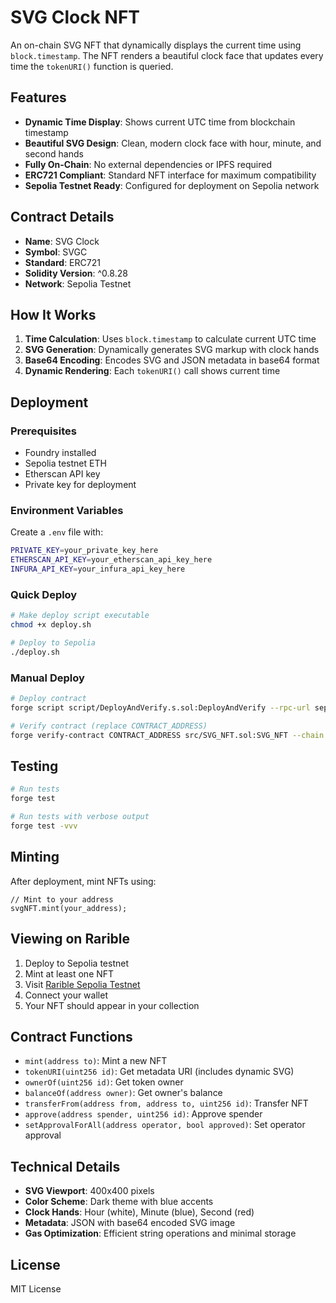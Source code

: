 # SVG Clock NFT

An on-chain SVG NFT that dynamically displays the current time using `block.timestamp`. The NFT renders a beautiful clock face that updates every time the `tokenURI()` function is queried.

## Features

- **Dynamic Time Display**: Shows current UTC time from blockchain timestamp
- **Beautiful SVG Design**: Clean, modern clock face with hour, minute, and second hands
- **Fully On-Chain**: No external dependencies or IPFS required
- **ERC721 Compliant**: Standard NFT interface for maximum compatibility
- **Sepolia Testnet Ready**: Configured for deployment on Sepolia network

## Contract Details

- **Name**: SVG Clock
- **Symbol**: SVGC
- **Standard**: ERC721
- **Solidity Version**: ^0.8.28
- **Network**: Sepolia Testnet

## How It Works

1. **Time Calculation**: Uses `block.timestamp` to calculate current UTC time
2. **SVG Generation**: Dynamically generates SVG markup with clock hands
3. **Base64 Encoding**: Encodes SVG and JSON metadata in base64 format
4. **Dynamic Rendering**: Each `tokenURI()` call shows current time

## Deployment

### Prerequisites

- Foundry installed
- Sepolia testnet ETH
- Etherscan API key
- Private key for deployment

### Environment Variables

Create a `.env` file with:

```bash
PRIVATE_KEY=your_private_key_here
ETHERSCAN_API_KEY=your_etherscan_api_key_here
INFURA_API_KEY=your_infura_api_key_here
```

### Quick Deploy

```bash
# Make deploy script executable
chmod +x deploy.sh

# Deploy to Sepolia
./deploy.sh
```

### Manual Deploy

```bash
# Deploy contract
forge script script/DeployAndVerify.s.sol:DeployAndVerify --rpc-url sepolia --broadcast

# Verify contract (replace CONTRACT_ADDRESS)
forge verify-contract CONTRACT_ADDRESS src/SVG_NFT.sol:SVG_NFT --chain sepolia --etherscan-api-key $ETHERSCAN_API_KEY --compiler-version 0.8.28
```

## Testing

```bash
# Run tests
forge test

# Run tests with verbose output
forge test -vvv
```

## Minting

After deployment, mint NFTs using:

```solidity
// Mint to your address
svgNFT.mint(your_address);
```

## Viewing on Rarible

1. Deploy to Sepolia testnet
2. Mint at least one NFT
3. Visit [Rarible Sepolia Testnet](https://testnet.rarible.com/)
4. Connect your wallet
5. Your NFT should appear in your collection

## Contract Functions

- `mint(address to)`: Mint a new NFT
- `tokenURI(uint256 id)`: Get metadata URI (includes dynamic SVG)
- `ownerOf(uint256 id)`: Get token owner
- `balanceOf(address owner)`: Get owner's balance
- `transferFrom(address from, address to, uint256 id)`: Transfer NFT
- `approve(address spender, uint256 id)`: Approve spender
- `setApprovalForAll(address operator, bool approved)`: Set operator approval

## Technical Details

- **SVG Viewport**: 400x400 pixels
- **Color Scheme**: Dark theme with blue accents
- **Clock Hands**: Hour (white), Minute (blue), Second (red)
- **Metadata**: JSON with base64 encoded SVG image
- **Gas Optimization**: Efficient string operations and minimal storage

## License

MIT License
